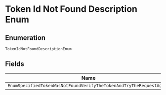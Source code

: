 
# Token Id Not Found Description Enum

## Enumeration

`TokenIdNotFoundDescriptionEnum`

## Fields

| Name |
|  --- |
| `EnumSpecifiedTokenWasNotFoundVerifyTheTokenAndTryTheRequestAgain` |

